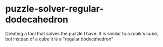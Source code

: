 # puzzle-solver-regular-dodecahedron
Creating a tool that solves the puzzle I have. It is similar to a rubik's cube, but instead of a cube it is a "regular dodecahedron"
